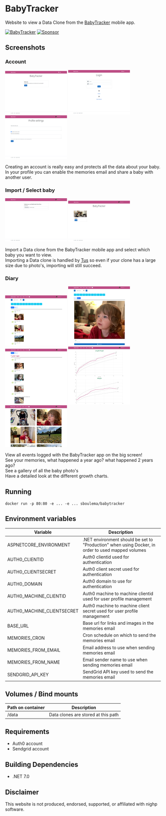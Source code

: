 # BabyTracker
Website to view a Data Clone from the [BabyTracker](https://nighp.com/babytracker/) mobile app.

[![BabyTracker](https://github.com/sboulema/BabyTracker/actions/workflows/workflow.yml/badge.svg)](https://github.com/sboulema/BabyTracker/actions/workflows/workflow.yml)
[![Sponsor](https://img.shields.io/badge/-Sponsor-fafbfc?logo=GitHub%20Sponsors)](https://github.com/sponsors/sboulema)

## Screenshots

### Account
[![Login](https://raw.githubusercontent.com/sboulema/BabyTracker/main/art/Login_thumb.png)](https://raw.githubusercontent.com/sboulema/BabyTracker/main/art/Login.png)
[![LoginRegisterReset](https://raw.githubusercontent.com/sboulema/BabyTracker/main/art/LoginRegisterReset_thumb.png)](https://raw.githubusercontent.com/sboulema/BabyTracker/main/art/LoginRegisterReset.png)
[![Profile](https://raw.githubusercontent.com/sboulema/BabyTracker/main/art/Profile_thumb.png)](https://raw.githubusercontent.com/sboulema/BabyTracker/main/art/Profile.png)

Creating an account is really easy and protects all the data about your baby.<br>
In your profile you can enable the memories email and share a baby with another user.

### Import / Select baby
[![Import](https://raw.githubusercontent.com/sboulema/BabyTracker/main/art/Import_thumb.png)](https://raw.githubusercontent.com/sboulema/BabyTracker/main/art/Import.png)
[![Load](https://raw.githubusercontent.com/sboulema/BabyTracker/main/art/LoadBaby_thumb.png)](https://raw.githubusercontent.com/sboulema/BabyTracker/main/art/LoadBaby.png)

Import a Data clone from the BabyTracker mobile app and select which baby you want to view.<br>
Importing a Data clone is handled by [Tus](https://tus.io/) so even if your clone has a large size due to photo's, importing will still succeed.

### Diary
[![Diary](https://raw.githubusercontent.com/sboulema/BabyTracker/main/art/Diary_thumb.png)](https://raw.githubusercontent.com/sboulema/BabyTracker/main/art/Diary.png)
[![DiaryCards](https://raw.githubusercontent.com/sboulema/BabyTracker/main/art/DiaryCards_thumb.png)](https://raw.githubusercontent.com/sboulema/BabyTracker/main/art/DiaryCards.png)
[![Memories](https://raw.githubusercontent.com/sboulema/BabyTracker/main/art/Memories_thumb.png)](https://raw.githubusercontent.com/sboulema/BabyTracker/main/art/Memories.png)
[![Charts](https://raw.githubusercontent.com/sboulema/BabyTracker/main/art/Charts_thumb.png)](https://raw.githubusercontent.com/sboulema/BabyTracker/main/art/Charts.png)
[![Gallery](https://raw.githubusercontent.com/sboulema/BabyTracker/main/art/Gallery_thumb.png)](https://raw.githubusercontent.com/sboulema/BabyTracker/main/art/Gallery.png)

View all events logged with the BabyTracker app on the big screen!<br>
See your memories, what happened a year ago? what happened 2 years ago?<br>
See a gallery of all the baby photo's<br>
Have a detailed look at the different growth charts.

## Running
```
docker run -p 80:80 -e ... -e ... sboulema/babytracker
```

## Environment variables

| Variable					 | Description								|
|----------------------------|------------------------------------------|
| ASPNETCORE_ENVIRONMENT	 | .NET environment should be set to "Production" when using Docker, in order to used mapped volumes |
| AUTH0_CLIENTID			 | Auth0 clientid used for authentication |
| AUTH0_CLIENTSECRET		 | Auth0 client secret used for authentication |
| AUTH0_DOMAIN				 | Auth0 domain to use for authentication |
| AUTH0_MACHINE_CLIENTID	 | Auth0 machine to machine clientid used for user profile management |
| AUTH0_MACHINE_CLIENTSECRET | Auth0 machine to machine client secret used for user profile management |
| BASE_URL					 | Base url for links and images in the memories email |
| MEMORIES_CRON				 | Cron schedule on which to send the memories email |
| MEMORIES_FROM_EMAIL		 | Email address to use when sending memories email |
| MEMORIES_FROM_NAME		 | Email sender name to use when sending memories email |
| SENDGRID_API_KEY			 | SendGrid API key used to send the memories email |

## Volumes / Bind mounts

| Path on container | Description                         |
|-------------------|-------------------------------------|
| /data             | Data clones are stored at this path |

## Requirements
- Auth0 account
- Sendgrid account

## Building Dependencies
- .NET 7.0

## Disclaimer
This website is not produced, endorsed, supported, or affiliated with nighp software.